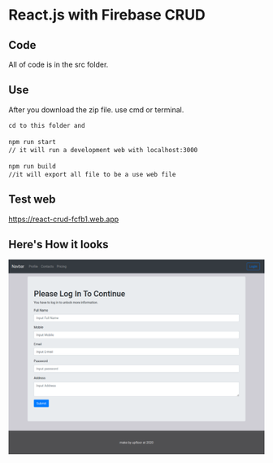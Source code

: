 # React.js with Firebase CRUD

## Code

All of code is in the src folder.

## Use
After you download the zip file.
use cmd or terminal.

```
cd to this folder and

npm run start
// it will run a development web with localhost:3000

npm run build
//it will export all file to be a use web file

```

## Test web
https://react-crud-fcfb1.web.app

## Here's How it looks

![site](/screenshot.png)
